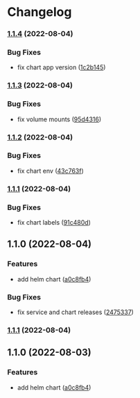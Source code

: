 # Changelog


### [1.1.4](https://github.com/muhlba91/kea-container/compare/chart/kea/v1.1.3...chart/kea/v1.1.4) (2022-08-04)


### Bug Fixes

* fix chart app version ([1c2b145](https://github.com/muhlba91/kea-container/commit/1c2b1450cdc798c8733e3fa50582be4270cdf6b8))

### [1.1.3](https://github.com/muhlba91/kea-container/compare/chart/kea/v1.1.2...chart/kea/v1.1.3) (2022-08-04)


### Bug Fixes

* fix volume mounts ([95d4316](https://github.com/muhlba91/kea-container/commit/95d4316c56f84b2a50a62c2ff7e9e342ea007c8e))

### [1.1.2](https://github.com/muhlba91/kea-container/compare/chart/kea/v1.1.1...chart/kea/v1.1.2) (2022-08-04)


### Bug Fixes

* fix chart env ([43c763f](https://github.com/muhlba91/kea-container/commit/43c763fefeabc953b1312c192ed25545ed1b63f7))

### [1.1.1](https://github.com/muhlba91/kea-container/compare/chart/kea/v1.1.0...chart/kea/v1.1.1) (2022-08-04)


### Bug Fixes

* fix chart labels ([91c480d](https://github.com/muhlba91/kea-container/commit/91c480dfb6a887f7bac5d29b9feec66b4d8430bb))

## 1.1.0 (2022-08-04)


### Features

* add helm chart ([a0c8fb4](https://github.com/muhlba91/kea-container/commit/a0c8fb410edfceecae82e4feca419491e98cfffb))


### Bug Fixes

* fix service and chart releases ([2475337](https://github.com/muhlba91/kea-container/commit/2475337083bae94fa1cd4f279720e5dd7752e5fd))

### [1.1.1](https://github.com/muhlba91/kea-container/compare/chart/kea/v1.1.0...chart/kea/v1.1.1) (2022-08-04)

## 1.1.0 (2022-08-03)


### Features

* add helm chart ([a0c8fb4](https://github.com/muhlba91/kea-container/commit/a0c8fb410edfceecae82e4feca419491e98cfffb))
